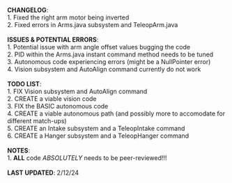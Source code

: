 **CHANGELOG**:  <br> 
    1. Fixed the right arm motor being inverted   <br> 
    2. Fixed errors in Arms.java subsystem and TeleopArm.java  <br>   
**ISSUES & POTENTIAL ERRORS**:  <br> 
    1. Potential issue with arm angle offset values bugging the code   <br> 
    2. PID within the Arms.java instant command method needs to be tuned   <br>
    3. Autonomous code experiencing errors (might be a NullPointer error)  <br> 
    4. Vision subsystem and AutoAlign command currently do not work <br>   
**TODO LIST**:  <br> 
    1. FIX Vision subsystem and AutoAlign command  <br> 
    2. CREATE a viable vision code  <br> 
    3. FIX the BASIC autonomous code  <br> 
    4. CREATE a viable autonomous path (and possibly more to accomodate for different match-ups)  <br> 
    5. CREATE an Intake subsystem and a TeleopIntake command  <br> 
    6. CREATE a Hanger subsystem and a TeleopHanger command  <br>   
**NOTES**:  <br> 
    1. **ALL** code *ABSOLUTELY* needs to be peer-reviewed!!!  <br>   
**LAST UPDATED**: 2/12/24